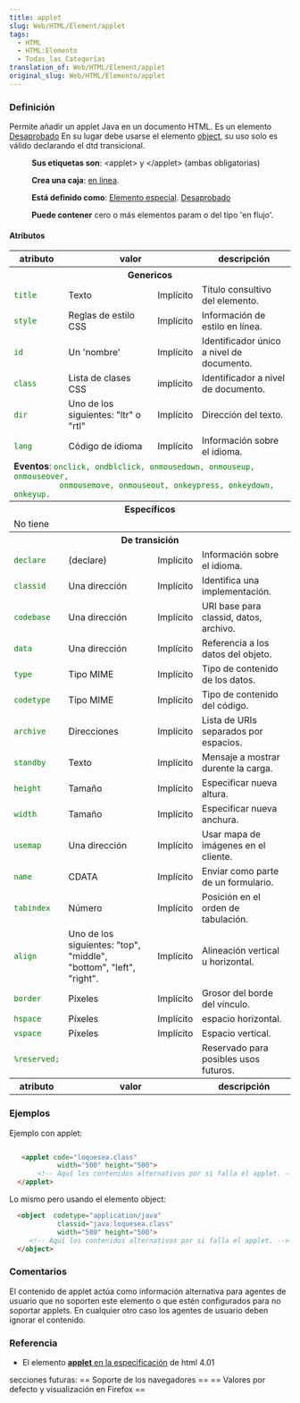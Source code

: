 ```yaml
---
title: applet
slug: Web/HTML/Element/applet
tags:
  - HTML
  - HTML:Elemento
  - Todas_las_Categorías
translation_of: Web/HTML/Element/applet
original_slug: Web/HTML/Elemento/applet
---
```

### Definición

Permite añadir un applet Java en un documento HTML. Es un elemento [Desaprobado](es/HTML/Elemento/Tipos_de_elementos#Desaprobado) En su lugar debe usarse el elemento [object](es/HTML/Elemento/object), su uso solo es válido declarando el dtd transicional.

<dl><dd><strong>Sus etiquetas son</strong>: &#x3C;applet> y &#x3C;/applet> (ambas obligatorias)</dd></dl>

<dl><dd><strong>Crea una caja</strong>: <a href="es/HTML/Elemento/Tipos_de_elementos#en_linea">en linea</a>.</dd></dl>

<dl><dd><strong>Está definido como</strong>: <a href="es/HTML/Elemento/Tipos_de_elementos#Especiales">Elemento especial</a>. <a href="es/HTML/Elemento/Tipos_de_elementos#Desaprobado">Desaprobado</a></dd></dl>

<dl><dd><strong>Puede contener</strong> cero o más elementos param o del tipo 'en flujo'.</dd></dl>

#### Atributos

<table class="fullwidth-table standard-table">
  <tbody>
    <tr>
      <th>atributo</th>
      <th colspan="2">valor</th>
      <th>descripción</th>
    </tr>
    <tr>
      <th colspan="4">Genericos</th>
    </tr>
    <tr>
      <td><code style="color: green">title</code></td>
      <td>Texto</td>
      <td>Implícito</td>
      <td>Título consultivo del elemento.</td>
    </tr>
    <tr>
      <td><code style="color: green">style</code></td>
      <td>Reglas de estilo CSS</td>
      <td>Implícito</td>
      <td>Información de estilo en línea.</td>
    </tr>
    <tr>
      <td><code style="color: green">id</code></td>
      <td>Un 'nombre'</td>
      <td>Implícito</td>
      <td>Identificador único a nivel de documento.</td>
    </tr>
    <tr>
      <td><code style="color: green">class</code></td>
      <td>Lista de clases CSS</td>
      <td>implícito</td>
      <td>Identificador a nivel de documento.</td>
    </tr>
    <tr>
      <td><code style="color: green">dir</code></td>
      <td>Uno de los siguientes: "ltr" o "rtl"</td>
      <td>Implícito</td>
      <td>Dirección del texto.</td>
    </tr>
    <tr>
      <td><code style="color: green">lang</code></td>
      <td>Código de idioma</td>
      <td>Implícito</td>
      <td>Información sobre el idioma.</td>
    </tr>
    <tr>
      <td colspan="4">
        <strong>Eventos</strong>:
        <code style="color: green"
          >onclick, ondblclick, onmousedown, onmouseup, onmouseover,
          onmousemove, onmouseout, onkeypress, onkeydown, onkeyup.</code
        >
      </td>
    </tr>
    <tr>
      <th colspan="4">Específicos</th>
    </tr>
    <tr>
      <td colspan="4">No tiene</td>
    </tr>
    <tr>
      <th colspan="4">De transición</th>
    </tr>
    <tr>
      <td><code style="color: green">declare</code></td>
      <td>(declare)</td>
      <td>Implícito</td>
      <td>Información sobre el idioma.</td>
    </tr>
    <tr>
      <td><code style="color: green">classid</code></td>
      <td>Una dirección</td>
      <td>Implícito</td>
      <td>Identifica una implementación.</td>
    </tr>
    <tr>
      <td><code style="color: green">codebase</code></td>
      <td>Una dirección</td>
      <td>Implícito</td>
      <td>URI base para classid, datos, archivo.</td>
    </tr>
    <tr>
      <td><code style="color: green">data</code></td>
      <td>Una dirección</td>
      <td>Implícito</td>
      <td>Referencia a los datos del objeto.</td>
    </tr>
    <tr>
      <td><code style="color: green">type</code></td>
      <td>Tipo MIME</td>
      <td>Implícito</td>
      <td>Tipo de contenido de los datos.</td>
    </tr>
    <tr>
      <td><code style="color: green">codetype</code></td>
      <td>Tipo MIME</td>
      <td>Implícito</td>
      <td>Tipo de contenido del código.</td>
    </tr>
    <tr>
      <td><code style="color: green">archive</code></td>
      <td>Direcciones</td>
      <td>Implícito</td>
      <td>Lista de URIs separados por espacios.</td>
    </tr>
    <tr>
      <td><code style="color: green">standby</code></td>
      <td>Texto</td>
      <td>Implícito</td>
      <td>Mensaje a mostrar durente la carga.</td>
    </tr>
    <tr>
      <td><code style="color: green">height</code></td>
      <td>Tamaño</td>
      <td>Implícito</td>
      <td>Especificar nueva altura.</td>
    </tr>
    <tr>
      <td><code style="color: green">width</code></td>
      <td>Tamaño</td>
      <td>Implícito</td>
      <td>Especificar nueva anchura.</td>
    </tr>
    <tr>
      <td><code style="color: green">usemap</code></td>
      <td>Una dirección</td>
      <td>Implícito</td>
      <td>Usar mapa de imágenes en el cliente.</td>
    </tr>
    <tr>
      <td><code style="color: green">name</code></td>
      <td>CDATA</td>
      <td>Implícito</td>
      <td>Enviar como parte de un formulario.</td>
    </tr>
    <tr>
      <td><code style="color: green">tabindex</code></td>
      <td>Número</td>
      <td>Implícito</td>
      <td>Posición en el orden de tabulación.</td>
    </tr>
    <tr>
      <td><code style="color: green">align</code></td>
      <td>
        Uno de los siguientes: "top", "middle", "bottom", "left", "right".
      </td>
      <td>Implícito</td>
      <td>Alineación vertical u horizontal.</td>
    </tr>
    <tr>
      <td><code style="color: green">border</code></td>
      <td>Píxeles</td>
      <td>Implícito</td>
      <td>Grosor del borde del vínculo.</td>
    </tr>
    <tr>
      <td><code style="color: green">hspace</code></td>
      <td>Píxeles</td>
      <td>Implícito</td>
      <td>espacio horizontal.</td>
    </tr>
    <tr>
      <td><code style="color: green">vspace</code></td>
      <td>Píxeles</td>
      <td>Implícito</td>
      <td>Espacio vertical.</td>
    </tr>
    <tr>
      <td><code style="color: green">%reserved;</code></td>
      <td></td>
      <td></td>
      <td>Reservado para posibles usos futuros.</td>
    </tr>
    <tr>
      <th>atributo</th>
      <th colspan="2">valor</th>
      <th>descripción</th>
    </tr>
  </tbody>
</table>

### Ejemplos

Ejemplo con applet:

```html

   <applet code="loquesea.class"
            width="500" height="500">
       <!-- Aquí los contenidos alternativos por si falla el applet. -->
  </applet>
   ```

Lo mismo pero usando el elemento object:

```html
  <object  codetype="application/java"
            classid="java:loquesea.class"
            width="500" height="500">
     <!-- Aquí los contenidos alternativos por si falla el applet. -->
  </object>
```

### Comentarios

El contenido de applet actúa como información alternativa para agentes de usuario que no soporten este elemento o que estén configurados para no soportar applets. En cualquier otro caso los agentes de usuario deben ignorar el contenido.

### Referencia

- El elemento [**applet** en la especificación](http://html.conclase.net/w3c/html401-es/struct/objects.html#edef-APPLET) de html 4.01

secciones futuras: == Soporte de los navegadores == == Valores por defecto y visualización en Firefox ==
